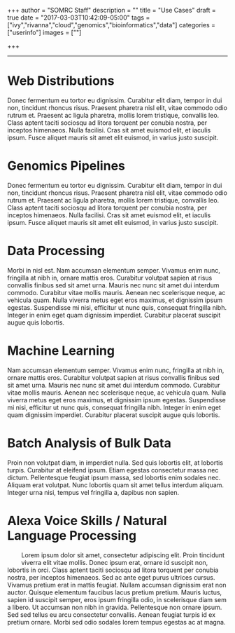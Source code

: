 +++
author = "SOMRC Staff"
description = ""
title = "Use Cases"
draft = true
date = "2017-03-03T10:42:09-05:00"
tags = ["ivy","rivanna","cloud","genomics","bioinformatics","data"]
categories = ["userinfo"]
images = [""]

+++

- - -

# Web Distributions

Donec fermentum eu tortor eu dignissim. Curabitur elit diam, tempor in dui non, tincidunt rhoncus risus. Praesent pharetra nisl elit, vitae commodo odio rutrum et. Praesent ac ligula pharetra, mollis lorem tristique, convallis leo. Class aptent taciti sociosqu ad litora torquent per conubia nostra, per inceptos himenaeos. Nulla facilisi. Cras sit amet euismod elit, et iaculis ipsum. Fusce aliquet mauris sit amet elit euismod, in varius justo suscipit.

# Genomics Pipelines

Donec fermentum eu tortor eu dignissim. Curabitur elit diam, tempor in dui non, tincidunt rhoncus risus. Praesent pharetra nisl elit, vitae commodo odio rutrum et. Praesent ac ligula pharetra, mollis lorem tristique, convallis leo. Class aptent taciti sociosqu ad litora torquent per conubia nostra, per inceptos himenaeos. Nulla facilisi. Cras sit amet euismod elit, et iaculis ipsum. Fusce aliquet mauris sit amet elit euismod, in varius justo suscipit.

# Data Processing

Morbi in nisl est. Nam accumsan elementum semper. Vivamus enim nunc, fringilla at nibh in, ornare mattis eros. Curabitur volutpat sapien at risus convallis finibus sed sit amet urna. Mauris nec nunc sit amet dui interdum commodo. Curabitur vitae mollis mauris. Aenean nec scelerisque neque, ac vehicula quam. Nulla viverra metus eget eros maximus, et dignissim ipsum egestas. Suspendisse mi nisi, efficitur ut nunc quis, consequat fringilla nibh. Integer in enim eget quam dignissim imperdiet. Curabitur placerat suscipit augue quis lobortis.

# Machine Learning

Nam accumsan elementum semper. Vivamus enim nunc, fringilla at nibh in, ornare mattis eros. Curabitur volutpat sapien at risus convallis finibus sed sit amet urna. Mauris nec nunc sit amet dui interdum commodo. Curabitur vitae mollis mauris. Aenean nec scelerisque neque, ac vehicula quam. Nulla viverra metus eget eros maximus, et dignissim ipsum egestas. Suspendisse mi nisi, efficitur ut nunc quis, consequat fringilla nibh. Integer in enim eget quam dignissim imperdiet. Curabitur placerat suscipit augue quis lobortis.

# Batch Analysis of Bulk Data

Proin non volutpat diam, in imperdiet nulla. Sed quis lobortis elit, at lobortis turpis. Curabitur at eleifend ipsum. Etiam egestas consectetur massa nec dictum. Pellentesque feugiat ipsum massa, sed lobortis enim sodales nec. Aliquam erat volutpat. Nunc lobortis quam sit amet tellus interdum aliquam. Integer urna nisi, tempus vel fringilla a, dapibus non sapien.

# Alexa Voice Skills / Natural Language Processing

<div style="float:left;padding:1rem;"><i class="fa fa-5x fa-amazon" aria-hidden="true"></i></div>
Lorem ipsum dolor sit amet, consectetur adipiscing elit. Proin tincidunt viverra elit vitae mollis. Donec ipsum erat, ornare id suscipit non, lobortis in orci. Class aptent taciti sociosqu ad litora torquent per conubia nostra, per inceptos himenaeos. Sed ac ante eget purus ultrices cursus. Vivamus pretium erat in mattis feugiat. Nullam accumsan dignissim erat non auctor. Quisque elementum faucibus lacus pretium pretium. Mauris luctus, sapien id suscipit semper, eros ipsum fringilla odio, in scelerisque diam sem a libero. Ut accumsan non nibh in gravida. Pellentesque non ornare ipsum. Sed sed tellus eu arcu consectetur convallis. Aenean feugiat turpis id ex pretium ornare. Morbi sed odio sodales lorem tempus egestas ac at magna.
